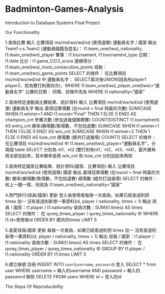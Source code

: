 # Badminton-Games-Analysis
Introduction to Database Systems Final Project

Our Functionality 

1.查詢比賽
  輸入
    比賽項目 ms/md/ws/wd/xd (使用選單)
    運動員名字 / 國家
  輸出
    Team1 v.s.Team2 (運動員國籍及姓名)： t1.team_one(two)_nationality,  t1.team_one(two)_player 
    賽事：t1.tournament, t1.tournament_type
    日期：t1.date
    比分：t1.game_1/2/3_score
    連續得分：t1.team_one(two)_most_consecutive_points
    局點：t1.team_one(two)_game_points
  SELECT 的條件：
    在比賽項目 ms/md/ws/wd/xd 中 
    運動員名字：
    SELECT兩次後UNION(因為有player1 player2，若為雙打則需四次)，WHERE t1.team_one(two)_player_one(two)=“運動員名字”
    比賽的日期：
    同理，但條件改為 WHERE t1.nationality=“國家”

2.查詢特定運動員比賽結果、統計資料
  輸入
    比賽項目 ms/md/ws/wd/xd (使用選單)
    運動員名字
  輸出
    贏得冠軍場數 (在round = final 時贏的次數)
    SUM(CASE WHEN t1.winner=1 AND t1.round=“Final” THEN 1 ELSE 0 END) AS champion_cnt
    參賽次數 (參加過幾個錦標賽)
    COUNT(DISTINCT t1.tournament) AS entry_cnt
    勝率(勝場數/敗場數，不包括退賽)
    SUM(CASE WHEN t1.winner=1 THEN 1 ELSE 0 END) AS win_cnt
    SUM(CASE WHEN t1.winner=2 THEN 1 ELSE 0 END) AS lose_cnt
    總場數 (總共打過幾場) COUNT()
  SELECT 的條件：
    在比賽項目 ms/md/ws/wd/xd 中 
    t1.team_one(two)_player=“運動員名字”，分兩個 table SELECT 分別為 nt1、nt2 (雙打則有nt1、nt2、nt3、nt4)，最外層再將全部加起來，其中勝率是將 win_cnt 和 lose_cnt 分別加起來再除

3.查詢特定國家比賽結果、統計資料(國家、比賽項目)
  輸入
    比賽項目 ms/md/ws/wd/xd (使用選單)
    國家
  輸出
    贏得冠軍場數 (在round = final 時贏的次數)
    勝率(勝場數/敗場數，不包括退賽)
    總場數 (總共打過幾場)
  SELECT 的條件：
    和上一題一樣，但改為 t1.team_one(two)_nationality=“國家”

4.熱門排行(球員/國家)
  更新
    登入後使用者每做一次查詢，如果已經查過則把 times 加一
    沒有查過則新增一筆資料(id,  player / nationality, times = 1)
  輸出
    球員 / 國家：t1.player / t1.nationality
    查詢次數：SUM(t1.times) AS times
  SELECT 的條件：
    在 qurey_times_player / qurey_times_nationality 中 
    WHERE t1.id=使用者id
    ORDER BY 總共的times  LIMIT 5

5.喜愛球員/國家
  更新
    每做一次查詢，如果已經查過則把 times 加一
    沒有查過則新增一筆資料(id,  player / nationality, times = 1)
  輸出
    球員 / 國家：t1.player / t1.nationality
    查詢次數：SUM(t1.times) AS times
  SELECT 的條件：
    在 qurey_times_player / qurey_times_nationality 中 
    GROUP BY t1.player / t1.nationality
    ORDER BY t1.times  LIMIT 5
    
6.建立帳號
  註冊
    INSERT INTO `user`(`username`, `password`)
  登入
    SELECT * from user WHERE username = 輸入的username AND password = 輸入的password
  刪除
    DELETE FROM users WHERE id = 登入的id

The Steps Of Reproducibility
